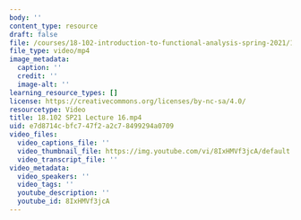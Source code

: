 ```yaml
---
body: ''
content_type: resource
draft: false
file: /courses/18-102-introduction-to-functional-analysis-spring-2021/18102-sp21-lecture-16_360p_16_9.mp4
file_type: video/mp4
image_metadata:
  caption: ''
  credit: ''
  image-alt: ''
learning_resource_types: []
license: https://creativecommons.org/licenses/by-nc-sa/4.0/
resourcetype: Video
title: 18.102 SP21 Lecture 16.mp4
uid: e7d8714c-bfc7-47f2-a2c7-8499294a0709
video_files:
  video_captions_file: ''
  video_thumbnail_file: https://img.youtube.com/vi/8IxHMVf3jcA/default.jpg
  video_transcript_file: ''
video_metadata:
  video_speakers: ''
  video_tags: ''
  youtube_description: ''
  youtube_id: 8IxHMVf3jcA
---
```

